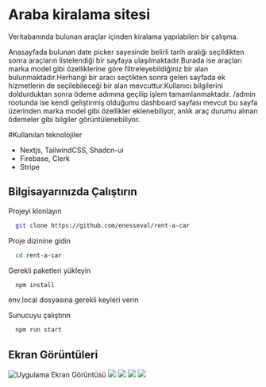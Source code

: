 # Araba kiralama sitesi

Veritabanında bulunan araçlar içinden kiralama yapılabilen bir çalışma.

Anasayfada bulunan date picker sayesinde belirli tarih aralığı seçildikten sonra araçların listelendiği bir sayfaya ulaşılmaktadır.Burada ise araçları marka model gibi özelliklerine göre filtreleyebildiğiniz bir alan bulunmaktadır.Herhangi bir aracı seçtikten sonra gelen sayfada ek hizmetlerin de seçilebileceği bir alan mevcuttur.Kullanıcı bilgilerini doldurduktan sonra ödeme adımına geçilip işlem tamamlanmaktadır. /admin rootunda ise kendi geliştirmiş olduğumu dashboard sayfası mevcut bu sayfa üzerinden marka model gibi özellikler eklenebiliyor, anlık araç durumu alınan ödemeler gibi bilgiler görüntülenebiliyor.

#Kullanılan teknolojiler

-  Nextjs, TailwindCSS, Shadcn-ui
-  Firebase, Clerk
-  Stripe

## Bilgisayarınızda Çalıştırın

Projeyi klonlayın

```bash
  git clone https://github.com/enesseval/rent-a-car
```

Proje dizinine gidin

```bash
  cd rent-a-car
```

Gerekli paketleri yükleyin

```bash
  npm install
```

env.local dosyasına gerekli keyleri verin

Sunucuyu çalıştırın

```bash
  npm run start
```

## Ekran Görüntüleri

![Uygulama Ekran Görüntüsü](https://github.com/user-attachments/assets/b3103555-588f-48e1-aaa9-037da7ac493c)
![](https://github.com/user-attachments/assets/cdd13c7c-0305-4a5d-a5a7-291d44ccd793)
![](https://github.com/user-attachments/assets/86c8ff41-bb6d-4537-aa2d-8feab252af4b)
![](https://github.com/user-attachments/assets/fa6be432-1b33-4b8e-948d-ebfdb45665ff)
![](https://github.com/user-attachments/assets/451a30ed-a45b-484d-a12d-b4bf067fe998)

